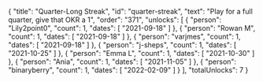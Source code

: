 {
  "title": "Quarter-Long Streak",
  "id": "quarter-streak",
  "text": "Play for a full quarter, give that OKR a 1",
  "order": "371",
  "unlocks": [
    {
      "person": "Lily2point0",
      "count": 1,
      "dates": [
        "2021-09-18"
      ]
    },
    {
      "person": "Rowan M",
      "count": 1,
      "dates": [
        "2021-09-18"
      ]
    },
    {
      "person": "varjmes",
      "count": 1,
      "dates": [
        "2021-09-18"
      ]
    },
    {
      "person": "j-sheps",
      "count": 1,
      "dates": [
        "2021-10-25"
      ]
    },
    {
      "person": "Emma L",
      "count": 1,
      "dates": [
        "2021-10-30"
      ]
    },
    {
      "person": "Ania",
      "count": 1,
      "dates": [
        "2021-11-05"
      ]
    },
    {
      "person": "binaryberry",
      "count": 1,
      "dates": [
        "2022-02-09"
      ]
    }
  ],
  "totalUnlocks": 7
}
